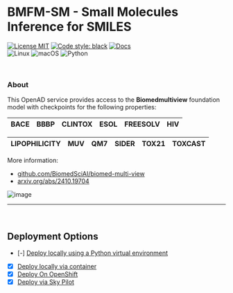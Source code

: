 # BMFM-SM - Small Molecules Inference for SMILES <!-- omit from toc -->

[![License MIT](https://img.shields.io/github/license/acceleratedscience/openad_service_utils)](https://opensource.org/licenses/MIT)
[![Code style: black](https://img.shields.io/badge/code%20style-black-000000.svg)](https://github.com/psf/black)
[![Docs](https://img.shields.io/badge/website-live-brightgreen)](https://acceleratedscience.github.io/openad-docs/)  
![Linux](https://img.shields.io/badge/Linux-FCC624?style=for-the-badge&logo=linux&logoColor=black)
![macOS](https://img.shields.io/badge/mac%20os-000000?style=for-the-badge&logo=macos&logoColor=F0F0F0)
![Python](https://img.shields.io/badge/python-3670A0?style=for-the-badge&logo=python&logoColor=ffdd54)

<br>

### About

<!-- description -->
This OpenAD service provides access to the **Biomedmultiview** foundation model with checkpoints for the following properties:

| BACE | BBBP | CLINTOX | ESOL | FREESOLV | HIV |
| ---- | ---- | ------- | ---- | -------- | --- |

| LIPOPHILICITY | MUV | QM7 | SIDER | TOX21 | TOXCAST |
| ------------- | --- | --- | ----- | ----- | ------- |

More information:
-   [github.com/BiomedSciAI/biomed-multi-view](https://github.com/BiomedSciAI/biomed-multi-view)
-   [arxiv.org/abs/2410.19704](https://arxiv.org/abs/2410.19704)
<!-- description -->

![image](images/overview.png)

---

<br>

## Deployment Options <!-- omit from toc -->

-   [-] [Deploy locally using a Python virtual environment](#)
-   [x] [Deploy locally via container](#)
-   [x] [Deploy On OpenShift](#)
-   [x] [Deploy via Sky Pilot](#)
